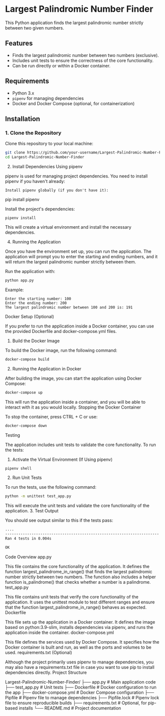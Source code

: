 # Largest Palindromic Number Finder

This Python application finds the largest palindromic number strictly between two given numbers.

## Features

- Finds the largest palindromic number between two numbers (exclusive).
- Includes unit tests to ensure the correctness of the core functionality.
- Can be run directly or within a Docker container.

## Requirements

- Python 3.x
- `pipenv` for managing dependencies
- Docker and Docker Compose (optional, for containerization)

## Installation

### 1. Clone the Repository

Clone this repository to your local machine:

```bash
git clone https://github.com/your-username/Largest-Palindromic-Number-Finder.git
cd Largest-Palindromic-Number-Finder
```

2. Install Dependencies Using pipenv

pipenv is used for managing project dependencies. You need to install pipenv if you haven't already:

    Install pipenv globally (if you don't have it):

pip install pipenv

Install the project's dependencies:

    pipenv install

This will create a virtual environment and install the necessary dependencies.

4. Running the Application

Once you have the environment set up, you can run the application. The application will prompt you to enter the starting and ending numbers, and it will return the largest palindromic number strictly between them.

Run the application with:

```bash
python app.py
```

Example:

```code
Enter the starting number: 100
Enter the ending number: 200
The largest palindromic number between 100 and 200 is: 191
```

Docker Setup (Optional)

If you prefer to run the application inside a Docker container, you can use the provided Dockerfile and docker-compose.yml files.
1. Build the Docker Image

To build the Docker image, run the following command:

```bash
docker-compose build
```

2. Running the Application in Docker

After building the image, you can start the application using Docker Compose:

```bash
docker-compose up
```

This will run the application inside a container, and you will be able to interact with it as you would locally.
Stopping the Docker Container

To stop the container, press CTRL + C or use:

```bash
docker-compose down
```

Testing

The application includes unit tests to validate the core functionality. To run the tests:
1. Activate the Virtual Environment (If Using pipenv)

```bash
pipenv shell
```

2. Run Unit Tests

To run the tests, use the following command:

```bash
python -m unittest test_app.py
```

This will execute the unit tests and validate the core functionality of the application.
3. Test Output

You should see output similar to this if the tests pass:

```bash
....
----------------------------------------------------------------------
Ran 4 tests in 0.004s

OK
```

Code Overview
app.py

This file contains the core functionality of the application. It defines the function largest_palindrome_in_range() that finds the largest palindromic number strictly between two numbers. The function also includes a helper function is_palindrome() that checks whether a number is a palindrome.
test_app.py

This file contains unit tests that verify the core functionality of the application. It uses the unittest module to test different ranges and ensure that the function largest_palindrome_in_range() behaves as expected.
Dockerfile

This file sets up the application in a Docker container. It defines the image based on python:3.9-slim, installs dependencies via pipenv, and runs the application inside the container.
docker-compose.yml

This file defines the services used by Docker Compose. It specifies how the Docker container is built and run, as well as the ports and volumes to be used.
requirements.txt (Optional)

Although the project primarily uses pipenv to manage dependencies, you may also have a requirements.txt file in case you want to use pip to install dependencies directly.
Project Structure

Largest-Palindromic-Number-Finder/
├── app.py                # Main application code
├── test_app.py           # Unit tests
├── Dockerfile            # Docker configuration to run the app
├── docker-compose.yml    # Docker Compose configuration
├── Pipfile               # Pipenv file to manage dependencies
├── Pipfile.lock          # Pipenv lock file to ensure reproducible builds
├── requirements.txt      # Optional, for pip-based installs
└── README.md             # Project documentation
